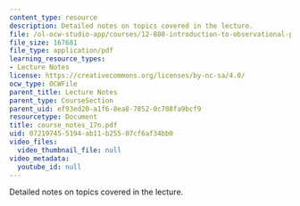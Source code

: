 ```yaml
---
content_type: resource
description: Detailed notes on topics covered in the lecture.
file: /ol-ocw-studio-app/courses/12-808-introduction-to-observational-physical-oceanography-fall-2004/072197455194ab11b25507cf6af34bb0_course_notes_17n.pdf
file_size: 167681
file_type: application/pdf
learning_resource_types:
- Lecture Notes
license: https://creativecommons.org/licenses/by-nc-sa/4.0/
ocw_type: OCWFile
parent_title: Lecture Notes
parent_type: CourseSection
parent_uid: ef93ed20-a1f6-8ea8-7852-0c708fa9bcf9
resourcetype: Document
title: course_notes_17n.pdf
uid: 07219745-5194-ab11-b255-07cf6af34bb0
video_files:
  video_thumbnail_file: null
video_metadata:
  youtube_id: null
---
```

Detailed notes on topics covered in the lecture.